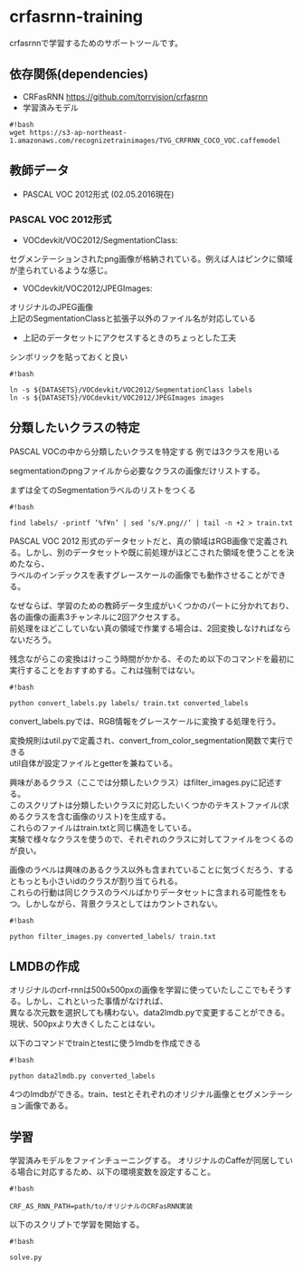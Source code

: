 # crfasrnn-training

crfasrnnで学習するためのサポートツールです。

## 依存関係(dependencies)

- CRFasRNN https://github.com/torrvision/crfasrnn
- 学習済みモデル
```
#!bash
wget https://s3-ap-northeast-1.amazonaws.com/recognizetrainimages/TVG_CRFRNN_COCO_VOC.caffemodel

```


## 教師データ
- PASCAL VOC 2012形式 (02.05.2016現在)

### PASCAL VOC 2012形式
- VOCdevkit/VOC2012/SegmentationClass:

セグメンテーションされたpng画像が格納されている。例えば人はピンクに領域が塗られているような感じ。

- VOCdevkit/VOC2012/JPEGImages:

オリジナルのJPEG画像  
上記のSegmentationClassと拡張子以外のファイル名が対応している

- 上記のデータセットにアクセスするときのちょっとした工夫

シンボリックを貼っておくと良い


```
#!bash

ln -s ${DATASETS}/VOCdevkit/VOC2012/SegmentationClass labels
ln -s ${DATASETS}/VOCdevkit/VOC2012/JPEGImages images

```

## 分類したいクラスの特定
PASCAL VOCの中から分類したいクラスを特定する
例では3クラスを用いる

segmentationのpngファイルから必要なクラスの画像だけリストする。

まずは全てのSegmentationラベルのリストをつくる


```
#!bash

find labels/ -printf ‘%f¥n’ | sed ’s/¥.png//‘ | tail -n +2 > train.txt

```

PASCAL VOC 2012 形式のデータセットだと、真の領域はRGB画像で定義される。しかし、別のデータセットや既に前処理がほどこされた領域を使うことを決めたなら、  
ラベルのインデックスを表すグレースケールの画像でも動作させることができる。

なぜならば、学習のための教師データ生成がいくつかのパートに分かれており、各の画像の画素3チャンネルに2回アクセスする。  
前処理をほどこしていない真の領域で作業する場合は、2回変換しなければならないだろう。  

残念ながらこの変換はけっこう時間がかかる、そのため以下のコマンドを最初に実行することをおすすめする。これは強制ではない。


```
#!bash

python convert_labels.py labels/ train.txt converted_labels
```


convert_labels.pyでは、RGB情報をグレースケールに変換する処理を行う。  

変換規則はutil.pyで定義され、convert_from_color_segmentation関数で実行できる  
util自体が設定ファイルとgetterを兼ねている。  

興味があるクラス（ここでは分類したいクラス）はfilter_images.pyに記述する。  
このスクリプトは分類したいクラスに対応したいくつかのテキストファイル(求めるクラスを含む画像のリスト)を生成する。  
これらのファイルはtrain.txtと同じ構造をしている。  
実験で様々なクラスを使うので、それぞれのクラスに対してファイルをつくるのが良い。  
  
画像のラベルは興味のあるクラス以外も含まれていることに気づくだろう、するともっとも小さいidのクラスが割り当てられる。  
これらの行動は同じクラスのラベルばかりデータセットに含まれる可能性をもつ。しかしながら、背景クラスとしてはカウントされない。  


```
#!bash

python filter_images.py converted_labels/ train.txt

```


## LMDBの作成

オリジナルのcrf-rnnは500x500pxの画像を学習に使っていたしここでもそうする。しかし、これといった事情がなければ、  
異なる次元数を選択しても構わない。data2lmdb.pyで変更することができる。現状、500pxより大きくしたことはない。  

以下のコマンドでtrainとtestに使うlmdbを作成できる  


```
#!bash

python data2lmdb.py converted_labels

```

4つのlmdbができる。train、testとそれぞれのオリジナル画像とセグメンテーション画像である。


## 学習
学習済みモデルをファインチューニングする。
オリジナルのCaffeが同居している場合に対応するため、以下の環境変数を設定すること。


```
#!bash

CRF_AS_RNN_PATH=path/to/オリジナルのCRFasRNN実装

```

以下のスクリプトで学習を開始する。


```
#!bash

solve.py
```